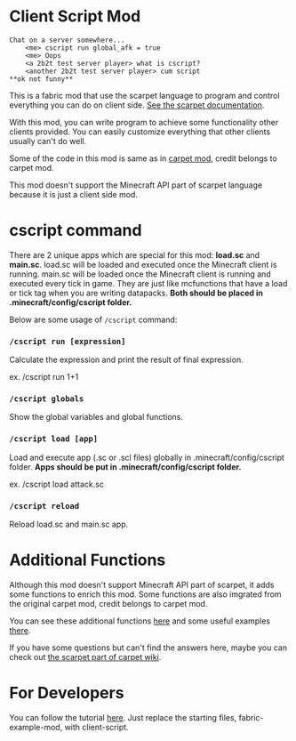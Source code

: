 # Client Script Mod

```
Chat on a server somewhere...
    <me> cscript run global_afk = true
    <me> Oops
    <a 2b2t test server player> what is cscript?
    <another 2b2t test server player> cum script
**ok not funny**
```

This is a fabric mod that use the scarpet language to program and control everything you can do on client side. [See the scarpet documentation](https://github.com/gnembon/fabric-carpet/blob/master/docs/scarpet/Documentation.md).

With this mod, you can write program to achieve some functionality other clients provided. You can easily customize everything that other clients usually can't do well.

Some of the code in this mod is same as in [carpet mod](https://github.com/gnembon/fabric-carpet), credit belongs to carpet mod.

This mod doesn't support the Minecraft API part of scarpet language because it is just a client side mod.

# cscript command

There are 2 unique apps which are special for this mod: **load.sc** and **main.sc**. load.sc will be loaded and executed once the Minecraft client is running. main.sc will be loaded once the Minecraft client is running and executed every tick in game. They are just like mcfunctions that have a load or tick tag when you are writing datapacks. **Both should be placed in .minecraft/config/cscript folder.**

Below are some usage of `/cscript` command:

### `/cscript run [expression]`

Calculate the expression and print the result of final expression.

ex. /cscript run 1+1

### `/cscript globals`

Show the global variables and global functions.

### `/cscript load [app]`

Load and execute app (.sc or .scl files) globally in .minecraft/config/cscript folder. **Apps should be put in .minecraft/config/cscript folder.**

ex. /cscript load attack.sc

### `/cscript reload`

Reload load.sc and main.sc app.

# Additional Functions

Although this mod doesn't support Minecraft API part of scarpet, it adds some functions to enrich this mod. Some functions are also imgrated from the original carpet mod, credit belongs to carpet mod.

You can see these additional functions [here]() and some useful examples [there]().

If you have some questions but can't find the answers here, maybe you can check out [the scarpet part of carpet wiki](https://github.com/gnembon/fabric-carpet/wiki/Scarpet).

# For Developers

You can follow the tutorial [here](https://fabricmc.net/wiki/tutorial:setup). Just replace the starting files, fabric-example-mod, with client-script.